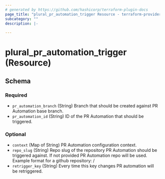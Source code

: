 ```yaml
---
# generated by https://github.com/hashicorp/terraform-plugin-docs
page_title: "plural_pr_automation_trigger Resource - terraform-provider-plural"
subcategory: ""
description: |-
  
---
```


# plural_pr_automation_trigger (Resource)





<!-- schema generated by tfplugindocs -->
## Schema

### Required

- `pr_automation_branch` (String) Branch that should be created against PR Automation base branch.
- `pr_automation_id` (String) ID of the PR Automation that should be triggered.

### Optional

- `context` (Map of String) PR Automation configuration context.
- `repo_slug` (String) Repo slug of the repository PR Automation should be triggered against. If not provided PR Automation repo will be used. Example format for a github repository: <userOrOrg>/<repoName>
- `retrigger_key` (String) Every time this key changes PR automation will be retriggered.
